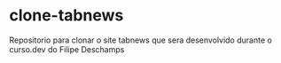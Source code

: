 # clone-tabnews
Repositorio para clonar o site tabnews que sera desenvolvido durante o curso.dev do Filipe Deschamps
